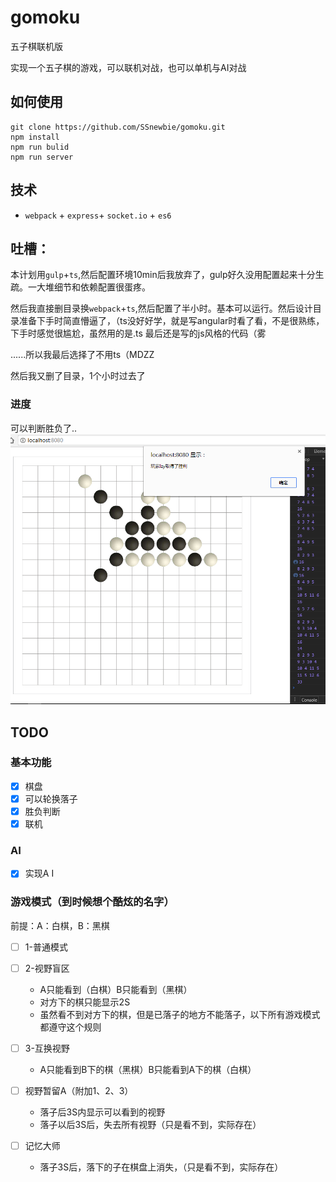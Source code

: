 # gomoku
五子棋联机版

实现一个五子棋的游戏，可以联机对战，也可以单机与AI对战

## 如何使用
```
git clone https://github.com/SSnewbie/gomoku.git
npm install
npm run bulid
npm run server
```

## 技术
- `webpack` + `express`+ `socket.io` + `es6`

## 吐槽：

本计划用`gulp`+`ts`,然后配置环境10min后我放弃了，gulp好久没用配置起来十分生疏。一大堆细节和依赖配置很蛋疼。

然后我直接删目录换`webpack`+`ts`,然后配置了半小时。基本可以运行。然后设计目录准备下手时简直懵逼了，（ts没好好学，就是写angular时看了看，不是很熟练，下手时感觉很尴尬，虽然用的是.ts 最后还是写的js风格的代码（雾

......所以我最后选择了不用ts（MDZZ

然后我又删了目录，1个小时过去了

### 进度
可以判断胜负了..
![](doc/win.png)
## TODO
### 基本功能
- [X] 棋盘
- [X] 可以轮换落子
- [X] 胜负判断
- [X] 联机
### AI
- [X] 实现A
I
### 游戏模式（到时候想个酷炫的名字）
前提：A：白棋，B：黑棋
- [ ] 1-普通模式

- [ ] 2-视野盲区
	- A只能看到（白棋）B只能看到（黑棋）
	- 对方下的棋只能显示2S
  - 虽然看不到对方下的棋，但是已落子的地方不能落子，以下所有游戏模式都遵守这个规则

- [ ] 3-互换视野
	- A只能看到B下的棋（黑棋）B只能看到A下的棋（白棋）

- [ ] 视野暂留A（附加1、2、3）
	- 落子后3S内显示可以看到的视野
	- 落子以后3S后，失去所有视野（只是看不到，实际存在）

- [ ] 记忆大师
	- 落子3S后，落下的子在棋盘上消失，（只是看不到，实际存在）

